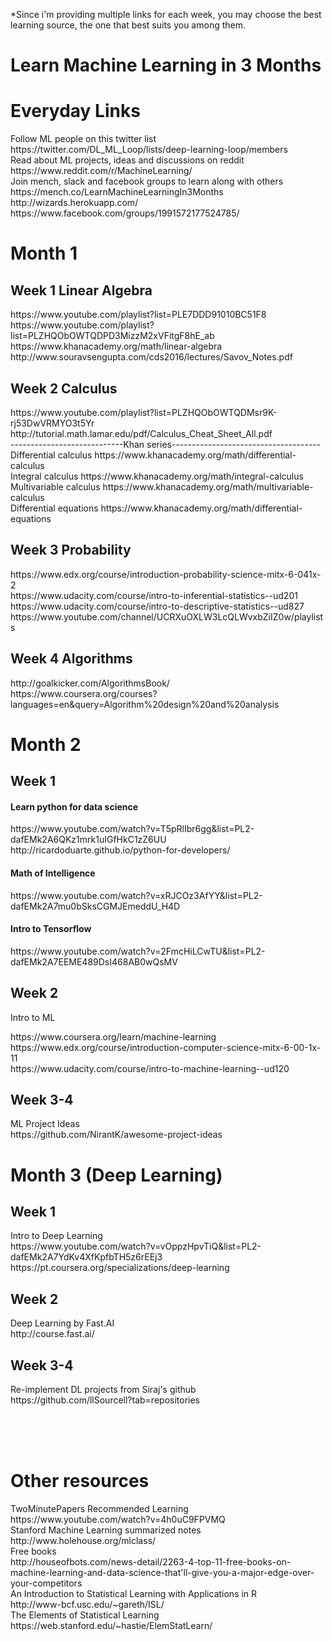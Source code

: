 *Since i'm providing multiple links for each week, you may choose the best learning source, the one that best suits you among them.

<h1>Learn Machine Learning in 3 Months</h1>
<h1>Everyday Links</h1>
<p>Follow ML people on this twitter list<br>
https://twitter.com/DL_ML_Loop/lists/deep-learning-loop/members<br>
Read about ML projects, ideas and discussions on reddit<br>
https://www.reddit.com/r/MachineLearning/<br>
Join mench, slack and facebook groups to learn along with others<br>
https://mench.co/LearnMachineLearningIn3Months<br>
http://wizards.herokuapp.com/<br>
https://www.facebook.com/groups/1991572177524785/</p>
<h1>Month 1</h1>
<h2>Week 1 Linear Algebra</h2>
<p>https://www.youtube.com/playlist?list=PLE7DDD91010BC51F8<br>
https://www.youtube.com/playlist?list=PLZHQObOWTQDPD3MizzM2xVFitgF8hE_ab<br>
https://www.khanacademy.org/math/linear-algebra<br>
http://www.souravsengupta.com/cds2016/lectures/Savov_Notes.pdf</p>
<h2>Week 2 Calculus</h2>
<p>https://www.youtube.com/playlist?list=PLZHQObOWTQDMsr9K-rj53DwVRMYO3t5Yr<br>
http://tutorial.math.lamar.edu/pdf/Calculus_Cheat_Sheet_All.pdf<br>
----------------------------Khan series-------------------------------------<br>
Differential calculus https://www.khanacademy.org/math/differential-calculus<br>
Integral calculus https://www.khanacademy.org/math/integral-calculus<br>
Multivariable calculus https://www.khanacademy.org/math/multivariable-calculus<br>
Differential equations https://www.khanacademy.org/math/differential-equations</p>
<h2>Week 3 Probability</h2>
<p>https://www.edx.org/course/introduction-probability-science-mitx-6-041x-2<br>
https://www.udacity.com/course/intro-to-inferential-statistics--ud201<br>
https://www.udacity.com/course/intro-to-descriptive-statistics--ud827<br>
https://www.youtube.com/channel/UCRXuOXLW3LcQLWvxbZiIZ0w/playlists</p>
<h2>Week 4 Algorithms</h2>
<p>http://goalkicker.com/AlgorithmsBook/<br>
https://www.coursera.org/courses?languages=en&amp;query=Algorithm%20design%20and%20analysis</p>
<h1>Month 2</h1>
<h2>Week 1</h2>
<h4>Learn python for data science</h4>
<p>https://www.youtube.com/watch?v=T5pRlIbr6gg&amp;list=PL2-dafEMk2A6QKz1mrk1uIGfHkC1zZ6UU<br>
http://ricardoduarte.github.io/python-for-developers/</p>
<h4>Math of Intelligence</h4>
<p>https://www.youtube.com/watch?v=xRJCOz3AfYY&amp;list=PL2-dafEMk2A7mu0bSksCGMJEmeddU_H4D</p>
<h4>Intro to Tensorflow</h4>
<p>https://www.youtube.com/watch?v=2FmcHiLCwTU&amp;list=PL2-dafEMk2A7EEME489DsI468AB0wQsMV</p>
<h2>Week 2</h2>
<p>Intro to ML<br>
<p>https://www.coursera.org/learn/machine-learning<br>
https://www.edx.org/course/introduction-computer-science-mitx-6-00-1x-11<br>
https://www.udacity.com/course/intro-to-machine-learning--ud120</p>
<h2>Week 3-4</h2>
<p>ML Project Ideas<br>
https://github.com/NirantK/awesome-project-ideas</p>
<h1>Month 3 (Deep Learning)</h1>
<h2>Week 1</h2>
<p>Intro to Deep Learning<br>
https://www.youtube.com/watch?v=vOppzHpvTiQ&amp;list=PL2-dafEMk2A7YdKv4XfKpfbTH5z6rEEj3<br>
https://pt.coursera.org/specializations/deep-learning</p>
<h2>Week 2</h2>
<p>Deep Learning by Fast.AI<br>
http://course.fast.ai/</p>
<h2>Week 3-4</h2>
<p>Re-implement DL projects from Siraj's github<br>
https://github.com/llSourcell?tab=repositories</p>
<br>
<br>
<br>

<h1>Other resources</h1>
<p>TwoMinutePapers Recommended Learning<br>
https://www.youtube.com/watch?v=4h0uC9FPVMQ<br>
Stanford Machine Learning summarized notes<br>
http://www.holehouse.org/mlclass/<br>
Free books<br> 
http://houseofbots.com/news-detail/2263-4-top-11-free-books-on-machine-learning-and-data-science-that'll-give-you-a-major-edge-over-your-competitors<br> 
An Introduction to Statistical Learning with Applications in R<br> 
http://www-bcf.usc.edu/~gareth/ISL/<br>
The Elements of Statistical Learning<br>
https://web.stanford.edu/~hastie/ElemStatLearn/</p>
